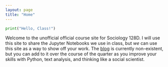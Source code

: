 ```yaml
---
layout: page
title: "Home"
---
```


```python
print("Hello, Class!")
```
Welcome to the unofficial official course site for Sociology 128D. I will use this site to share the Jupyter Notebooks we use in class, but *we* can use this site as a way to show off your work. The [blog](https://soc128d.github.io/blog.md) is currently non-existent, but you can add to it over the course of the quarter as you improve your skills with Python, text analysis, and thinking like a social scientist.
